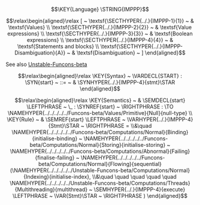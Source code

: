 $$\KEY{Language} \STRING{IMPPP}$$




$$\relax\begin{aligned}\relax
  [ ~ 
  \textsf{\SECTHYPER{../.}{IMPPP-1}{1}} ~ & \textsf{Values} \\
  \textsf{\SECTHYPER{../.}{IMPPP-2}{2}} ~ & \textsf{Value expressions} \\
  \textsf{\SECTHYPER{../.}{IMPPP-3}{3}} ~ & \textsf{Boolean expressions} \\
  \textsf{\SECTHYPER{../.}{IMPPP-4}{4}} ~ & \textsf{Statements and blocks} \\
  \textsf{\SECTHYPER{../.}{IMPPP-Disambiguation}{A}} ~ & \textsf{Disambiguation}
  ~ ]
\end{aligned}$$

 
See also [Unstable-Funcons-beta]


$$\relax\begin{aligned}\relax
  \KEY{Syntax} ~ 
    \VARDECL{START} : \SYN{start}
      ~ ::= ~ & \SYNHYPER{../.}{IMPPP-4}{stmt}\STAR
\end{aligned}$$

$$\relax\begin{aligned}\relax
  \KEY{Semantics} ~ 
  & \SEMDECL{start} \LEFTPHRASE ~ \_ : \SYNREF{start} ~ \RIGHTPHRASE  :  \TO \NAMEHYPER{../../../../../Funcons-beta/Values/Primitive}{Null}{null-type} 
\\
  \KEY{Rule} ~ 
    & \SEMREF{start} \LEFTPHRASE ~ \VARHYPER{../.}{IMPPP-4}{Stmt}\STAR ~ \RIGHTPHRASE  = \\&\quad
      \NAMEHYPER{../../../../../Funcons-beta/Computations/Normal}{Binding}{initialise-binding} ~
        \NAMEHYPER{../../../../../Funcons-beta/Computations/Normal}{Storing}{initialise-storing} ~
          \NAMEHYPER{../../../../../Funcons-beta/Computations/Abnormal}{Failing}{finalise-failing} ~
            \NAMEHYPER{../../../../../Funcons-beta/Computations/Normal}{Flowing}{sequential}
              (\NAMEHYPER{../../../../../Unstable-Funcons-beta/Computations/Normal}{Indexing}{initialise-index}, \\&\quad \quad \quad \quad \quad 
               \NAMEHYPER{../../../../../Unstable-Funcons-beta/Computations/Threads}{Multithreading}{multithread} ~
                 \SEMHYPER{../.}{IMPPP-4}{execute} \LEFTPHRASE ~ \VAR{Stmt}\STAR ~ \RIGHTPHRASE )
\end{aligned}$$



[Funcons-beta]: /CBS-beta/math/Funcons-beta
  "FUNCONS-BETA"
[Unstable-Funcons-beta]: /CBS-beta/math/Unstable-Funcons-beta
  "UNSTABLE-FUNCONS-BETA"
[Languages-beta]: /CBS-beta/math/Languages-beta
  "LANGUAGES-BETA"
[Unstable-Languages-beta]: /CBS-beta/math/Unstable-Languages-beta
  "UNSTABLE-LANGUAGES-BETA"
[CBS-beta]: /CBS-beta 
  "CBS-BETA"
